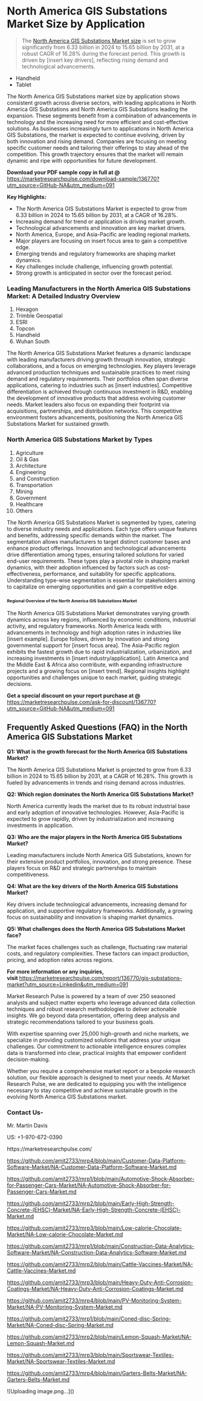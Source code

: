 <h1>North America GIS Substations Market&nbsp;Size by Application</h1><blockquote><p>The <a href="https://marketresearchpulse.com/download-sample/136770?utm_source=GitHub-NA&amp;utm_medium=091">North America GIS Substations Market size</a> is set to grow significantly from 6.33 billion in 2024 to 15.65 billion by 2031, at a robust CAGR of 16.28% during the forecast period. This growth is driven by [insert key drivers], reflecting rising demand and technological advancements.</p></blockquote><ul><li>Handheld<li> Tablet</li></ul><p>The North America GIS Substations market size by application shows consistent growth across diverse sectors, with leading applications in North America GIS Substations and North America GIS Substations leading the expansion. These segments benefit from a combination of advancements in technology and the increasing need for more efficient and cost-effective solutions. As businesses increasingly turn to applications in North America GIS Substations, the market is expected to continue evolving, driven by both innovation and rising demand. Companies are focusing on meeting specific customer needs and tailoring their offerings to stay ahead of the competition. This growth trajectory ensures that the market will remain dynamic and ripe with opportunities for future development.</p><p><strong>Download your PDF sample copy in full at @ </strong><a href="https://marketresearchpulse.com/download-sample/136770?utm_source=GitHub-NA&amp;utm_medium=091">https://marketresearchpulse.com/download-sample/136770?utm_source=GitHub-NA&amp;utm_medium=091</a></p><p><strong>Key Highlights: </strong></p><ul><li>The North America GIS Substations Market is expected to grow from 6.33 billion in 2024 to 15.65 billion by 2031, at a CAGR of 16.28%.</li><li>Increasing demand for trend or application is driving market growth.</li><li>Technological advancements and innovation are key market drivers.</li><li>North America, Europe, and Asia-Pacific are leading regional markets.</li><li>Major players are focusing on insert focus area to gain a competitive edge.</li><li>Emerging trends and regulatory frameworks are shaping market dynamics.</li><li>Key challenges include challenge, influencing growth potential.</li><li>Strong growth is anticipated in sector over the forecast period.</li></ul><h3>Leading Manufacturers in the North America GIS Substations Market: A Detailed Industry Overview</h3><ol><li>Hexagon</li><li>Trimble Geospatial</li><li>ESRI</li><li>Topcon</li><li>Handheld</li><li>Wuhan South</li></ol><div class="flex max-w-full flex-col flex-grow"><div class="min-h-8 text-message flex w-full flex-col items-end gap-2 whitespace-normal break-words [.text-message+&amp;]:mt-5" dir="auto" data-message-author-role="assistant" data-message-id="fd8432e4-4910-450d-b182-61b7bfb0a01f" data-message-model-slug="gpt-4o"><div class="flex w-full flex-col gap-1 empty:hidden first:pt-[3px]"><div class="markdown prose w-full break-words dark:prose-invert light"><p>The North America GIS Substations Market features a dynamic landscape with leading manufacturers driving growth through innovation, strategic collaborations, and a focus on emerging technologies. Key players leverage advanced production techniques and sustainable practices to meet rising demand and regulatory requirements. Their portfolios often span diverse applications, catering to industries such as [insert industries]. Competitive differentiation is achieved through continuous investment in R&amp;D, enabling the development of innovative products that address evolving customer needs. Market leaders also focus on expanding their footprint via acquisitions, partnerships, and distribution networks. This competitive environment fosters advancements, positioning the North America GIS Substations Market for sustained growth.</p></div></div></div></div><h3>North America GIS Substations Market by Types</h3><ol><li>Agriculture<li> Oil & Gas<li> Architecture<li> Engineering<li> and Construction<li> Transportation<li> Mining<li> Government<li> Healthcare<li> Others</li></ol><div class="flex max-w-full flex-col flex-grow"><div class="min-h-8 text-message flex w-full flex-col items-end gap-2 whitespace-normal break-words [.text-message+&amp;]:mt-5" dir="auto" data-message-author-role="assistant" data-message-id="084470be-0bb7-4664-bddf-5156b4f41249" data-message-model-slug="gpt-4o-mini"><div class="flex w-full flex-col gap-1 empty:hidden first:pt-[3px]"><div class="markdown prose w-full break-words dark:prose-invert light"><p>The North America GIS Substations Market is segmented by types, catering to diverse industry needs and applications. Each type offers unique features and benefits, addressing specific demands within the market. The segmentation allows manufacturers to target distinct customer bases and enhance product offerings. Innovation and technological advancements drive differentiation among types, ensuring tailored solutions for varied end-user requirements. These types play a pivotal role in shaping market dynamics, with their adoption influenced by factors such as cost-effectiveness, performance, and suitability for specific applications. Understanding type-wise segmentation is essential for stakeholders aiming to capitalize on emerging opportunities and gain a competitive edge.</p></div></div></div></div><h3><span style="font-size: 11px;">Regional Overview of the North America GIS Substations Market</span></h3><div class="flex max-w-full flex-col flex-grow"><div class="min-h-8 text-message flex w-full flex-col items-end gap-2 whitespace-normal break-words [.text-message+&amp;]:mt-5" dir="auto" data-message-author-role="assistant" data-message-id="e9038762-ce64-4e30-91c9-9bd413514231" data-message-model-slug="gpt-4o-mini"><div class="flex w-full flex-col gap-1 empty:hidden first:pt-[3px]"><div class="markdown prose w-full break-words dark:prose-invert light"><p>The North America GIS Substations Market demonstrates varying growth dynamics across key regions, influenced by economic conditions, industrial activity, and regulatory frameworks. North America leads with advancements in technology and high adoption rates in industries like [insert example]. Europe follows, driven by innovation and strong governmental support for [insert focus area]. The Asia-Pacific region exhibits the fastest growth due to rapid industrialization, urbanization, and increasing investments in [insert industry/application]. Latin America and the Middle East &amp; Africa also contribute, with expanding infrastructure projects and a growing focus on [insert trend]. Regional insights highlight opportunities and challenges unique to each market, guiding strategic decisions.</p></div></div></div></div><p><strong>Get a special discount on your report purchase at @ </strong><a href="https://marketresearchpulse.com/ask-for-discount/136770?utm_source=GitHub-NA&amp;utm_medium=091">https://marketresearchpulse.com/ask-for-discount/136770?utm_source=GitHub-NA&amp;utm_medium=091</a></p><h2>Frequently Asked Questions (FAQ) in the North America GIS Substations Market</h2><p><strong>Q1: What is the growth forecast for the North America GIS Substations Market?</strong></p><p>The North America GIS Substations Market is projected to grow from 6.33 billion in 2024 to 15.65 billion by 2031, at a CAGR of 16.28%. This growth is fueled by advancements in trends and rising demand across industries.</p><p><strong>Q2: Which region dominates the North America GIS Substations Market?</strong></p><p>North America currently leads the market due to its robust industrial base and early adoption of innovative technologies. However, Asia-Pacific is expected to grow rapidly, driven by industrialization and increasing investments in application.</p><p><strong>Q3: Who are the major players in the North America GIS Substations Market?</strong></p><p>Leading manufacturers include North America GIS Substations, known for their extensive product portfolios, innovation, and strong presence. These players focus on R&amp;D and strategic partnerships to maintain competitiveness.</p><p><strong>Q4: What are the key drivers of the North America GIS Substations Market?</strong></p><p>Key drivers include technological advancements, increasing demand for application, and supportive regulatory frameworks. Additionally, a growing focus on sustainability and innovation is shaping market dynamics.</p><p><strong>Q5: What challenges does the North America GIS Substations Market face?</strong></p><p>The market faces challenges such as challenge, fluctuating raw material costs, and regulatory complexities. These factors can impact production, pricing, and adoption rates across regions.</p><p><strong>For more information or any inquiries, visit&nbsp;</strong><a href="https://marketresearchpulse.com/report/136770/gis-substations-market?utm_source=Linkedin&utm_medium=091">https://marketresearchpulse.com/report/136770/gis-substations-market?utm_source=Linkedin&utm_medium=091</a></p><p>Market Research Pulse is powered by a team of over 250 seasoned analysts and subject matter experts who leverage advanced data collection techniques and robust research methodologies to deliver actionable insights. We go beyond data presentation, offering deep analysis and strategic recommendations tailored to your business goals.</p><p>With expertise spanning over 25,000 high-growth and niche markets, we specialize in providing customized solutions that address your unique challenges. Our commitment to actionable intelligence ensures complex data is transformed into clear, practical insights that empower confident decision-making.</p><p>Whether you require a comprehensive market report or a bespoke research solution, our flexible approach is designed to meet your needs. At Market Research Pulse, we are dedicated to equipping you with the intelligence necessary to stay competitive and achieve sustainable growth in the evolving North America GIS Substations market.</p><h3><strong>Contact Us-</strong></h3><p>Mr. Martin Davis</p><p>US: +1-970-672-0390</p><p>https://marketresearchpulse.com/</p><p><a href="https://github.com/amit2733/mrp4/blob/main/Customer-Data-Platform-Software-Market/NA-Customer-Data-Platform-Software-Market.md">https://github.com/amit2733/mrp4/blob/main/Customer-Data-Platform-Software-Market/NA-Customer-Data-Platform-Software-Market.md</a></p><p><a href="https://github.com/amit2733/mrp1/blob/main/Automotive-Shock-Absorber-for-Passenger-Cars-Market/NA-Automotive-Shock-Absorber-for-Passenger-Cars-Market.md">https://github.com/amit2733/mrp1/blob/main/Automotive-Shock-Absorber-for-Passenger-Cars-Market/NA-Automotive-Shock-Absorber-for-Passenger-Cars-Market.md</a></p><p><a href="https://github.com/amit2733/mrp2/blob/main/Early-High-Strength-Concrete-(EHSC)-Market/NA-Early-High-Strength-Concrete-(EHSC)-Market.md">https://github.com/amit2733/mrp2/blob/main/Early-High-Strength-Concrete-(EHSC)-Market/NA-Early-High-Strength-Concrete-(EHSC)-Market.md</a></p><p><a href="https://github.com/amit2733/mrp3/blob/main/Low-calorie-Chocolate-Market/NA-Low-calorie-Chocolate-Market.md">https://github.com/amit2733/mrp3/blob/main/Low-calorie-Chocolate-Market/NA-Low-calorie-Chocolate-Market.md</a></p><p><a href="https://github.com/amit2733/mrp1/blob/main/Construction-Data-Analytics-Software-Market/NA-Construction-Data-Analytics-Software-Market.md">https://github.com/amit2733/mrp1/blob/main/Construction-Data-Analytics-Software-Market/NA-Construction-Data-Analytics-Software-Market.md</a></p><p><a href="https://github.com/amit2733/mrp2/blob/main/Cattle-Vaccines-Market/NA-Cattle-Vaccines-Market.md">https://github.com/amit2733/mrp2/blob/main/Cattle-Vaccines-Market/NA-Cattle-Vaccines-Market.md</a></p><p><a href="https://github.com/amit2733/mrp3/blob/main/Heavy-Duty-Anti-Corrosion-Coatings-Market/NA-Heavy-Duty-Anti-Corrosion-Coatings-Market.md">https://github.com/amit2733/mrp3/blob/main/Heavy-Duty-Anti-Corrosion-Coatings-Market/NA-Heavy-Duty-Anti-Corrosion-Coatings-Market.md</a></p><p><a href="https://github.com/amit2733/mrp4/blob/main/PV-Monitoring-System-Market/NA-PV-Monitoring-System-Market.md">https://github.com/amit2733/mrp4/blob/main/PV-Monitoring-System-Market/NA-PV-Monitoring-System-Market.md</a></p><p><a href="https://github.com/amit2733/mrp1/blob/main/Coned-disc-Spring-Market/NA-Coned-disc-Spring-Market.md">https://github.com/amit2733/mrp1/blob/main/Coned-disc-Spring-Market/NA-Coned-disc-Spring-Market.md</a></p><p><a href="https://github.com/amit2733/mrp2/blob/main/Lemon-Squash-Market/NA-Lemon-Squash-Market.md">https://github.com/amit2733/mrp2/blob/main/Lemon-Squash-Market/NA-Lemon-Squash-Market.md</a></p><p><a href="https://github.com/amit2733/mrp3/blob/main/Sportswear-Textiles-Market/NA-Sportswear-Textiles-Market.md">https://github.com/amit2733/mrp3/blob/main/Sportswear-Textiles-Market/NA-Sportswear-Textiles-Market.md</a></p><p><a href="https://github.com/amit2733/mrp4/blob/main/Garters-Belts-Market/NA-Garters-Belts-Market.md">https://github.com/amit2733/mrp4/blob/main/Garters-Belts-Market/NA-Garters-Belts-Market.md</a></p>
![Uploading image.png…]()
